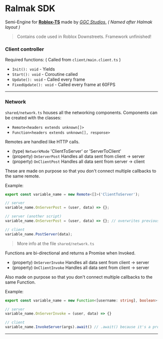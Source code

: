 # Ralmak SDK
Semi-Engine for [**Roblox-TS**](https://roblox-ts.com/) made by [*GGC Studios*.](https://www.roblox.com/groups/8549176/Galera-Galeruda-Community) *( Named after Halmak layout )*
> Contains code used in Roblox Downstreets.
> Framework unfinished!

### Client controller
Required functions: ( Called from `client/main.client.ts` )
- `Init(): void` - Yields
- `Start(): void` - Coroutine called
- `Update(): void` - Called every frame
- `FixedUpdate(): void` - Called every frame at 60FPS
---
### Network
`shared/network.ts` houses all the networking components.
Components can be created with the classes:
- `Remote<headers extends unknown[]>`
- `Function<headers extends unknown[], response>`


Remotes are handled like HTTP calls.
- (type) `NetworkMode` 'ClientToServer' or 'ServerToClient'
- (property) `OnServerPost` Handles all data sent from client -> server
- (property) `OnClientPost` Handles all data sent from server -> client

These are made on purpose so that you don't connect multiple callbacks to the same remote.

Example:
```ts
export const variable_name = new Remote<[]>('ClientToServer');

// server
variable_name.OnServerPost = (user, data) => {};

// server (another script)
variable_name.OnServerPost = (user, data) => {}; // overwrites previous definition

// client
variable_name.PostServer(data);
```
> More info at the file `shared/network.ts`

Functions are bi-directional and returns a Promise when Invoked.
- (property) `OnServerInvoke` Handles all data sent from client -> server
- (property) `OnClientInvoke` Handles all data sent from client -> server

Also made on purpose so that you don't connect multiple callbacks to the same Function.

Example:
```ts
export const variable_name = new Function<[username: string], boolean>();

// server
variable_name.OnServerInvoke = (user, data) => {}

// client
variable_name.InvokeServer(args).await() // .await() because it's a promise
```
---
